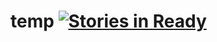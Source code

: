 # temp [![Stories in Ready](https://badge.waffle.io/waffleio/waffle.io.svg)](http://waffle.io/waffleio/waffle.io)

